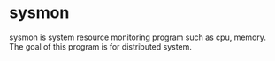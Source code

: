 # sysmon

sysmon is system resource monitoring program such as cpu, memory. <br />
The goal of this program is for distributed system.
